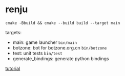 # renju

`cmake -Bbuild && cmake --build build --target main`

targets: 
- main: game launcher `bin/main`
- botzone: bot for botzone.org.cn `bin/botzone`
- test: unit tests `bin/test`
- generate_bindings: generate python bindings

[tutorial](tutorial.md)
